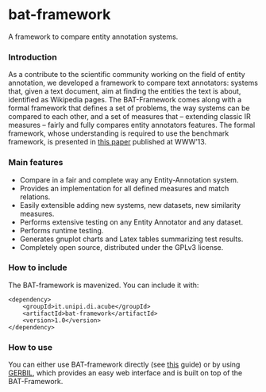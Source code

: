 bat-framework
=============

A framework to compare entity annotation systems.

### Introduction
As a contribute to the scientific community working on the field of entity annotation, we developed a framework to compare text annotators: systems that, given a text document, aim at finding the entities the text is about, identified as Wikipedia pages. The BAT-Framework comes along with a formal framework that defines a set of problems, the way systems can be compared to each other, and a set of measures that – extending classic IR measures – fairly and fully compares entity annotators features. The formal framework, whose understanding is required to use the benchmark framework, is presented in [this paper](http://research.google.com/pubs/pub40749.html) published at WWW’13.

### Main features
* Compare in a fair and complete way any Entity-Annotation system.
* Provides an implementation for all defined measures and match relations.
* Easily extensible adding new systems, new datasets, new similarity measures.
* Performs extensive testing on any Entity Annotator and any dataset.
* Performs runtime testing.
* Generates gnuplot charts and Latex tables summarizing test results.
* Completely open source, distributed under the GPLv3 license.

### How to include
The BAT-framework is mavenized. You can include it with:
```
<dependency>
    <groupId>it.unipi.di.acube</groupId>
    <artifactId>bat-framework</artifactId>
    <version>1.0</version>
</dependency>
```

### How to use
You can either use BAT-framework directly (see [this](http://acube.di.unipi.it/wp-content/uploads/2013/01/BAT-Framework-0.1-reference.pdf) guide) or by using [GERBIL](https://github.com/AKSW/gerbil), which provides an easy web interface and is built on top of the BAT-Framework.
